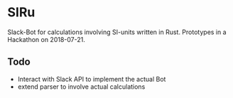 # SIRu
Slack-Bot for calculations involving SI-units written in Rust. Prototypes in a Hackathon on 2018-07-21.

## Todo
* Interact with Slack API to implement the actual Bot
* extend parser to involve actual calculations
